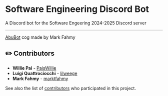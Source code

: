# Software Engineering Discord Bot
 A Discord bot for the Software Engeering 2024-2025 Discord server

 ---

[AbuBot](https://github.com/marktfahmy/Discord_Bot) cog made by Mark Fahmy 

## ✏️ Contributors

  - **Willie Pai** - [PaisWillie](https://github.com/PaisWillie)
  - **Luigi Quattrociocchi** - [lilweege](https://github.com/lilweege)
  - **Mark Fahmy** - [marktfahmy](https://github.com/marktfahmy)

See also the list of
[contributors](https://github.com/PaisWillie/Software-Engineering-Discord-Bot/contributors)
who participated in this project.
